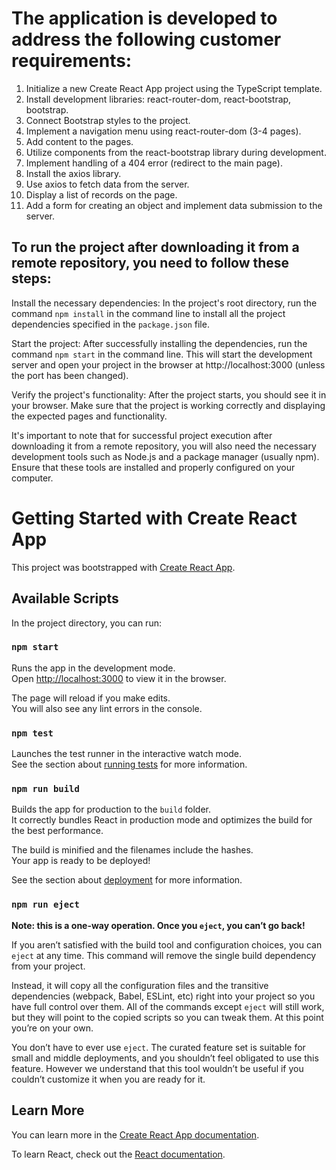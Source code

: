 # The application is developed to address the following customer requirements:

1. Initialize a new Create React App project using the TypeScript template.
2. Install development libraries: react-router-dom, react-bootstrap, bootstrap.
3. Connect Bootstrap styles to the project.
4. Implement a navigation menu using react-router-dom (3-4 pages).
5. Add content to the pages.
6. Utilize components from the react-bootstrap library during development.
7. Implement handling of a 404 error (redirect to the main page).
8. Install the axios library.
9. Use axios to fetch data from the server.
10. Display a list of records on the page.
11. Add a form for creating an object and implement data submission to the server.


## To run the project after downloading it from a remote repository, you need to follow these steps:

Install the necessary dependencies: In the project's root directory, run the command `npm install` in the command line to install all the project dependencies specified in the `package.json` file.

Start the project: After successfully installing the dependencies, run the command `npm start` in the command line. This will start the development server and open your project in the browser at http://localhost:3000 (unless the port has been changed).

Verify the project's functionality: After the project starts, you should see it in your browser. Make sure that the project is working correctly and displaying the expected pages and functionality.

It's important to note that for successful project execution after downloading it from a remote repository, you will also need the necessary development tools such as Node.js and a package manager (usually npm). Ensure that these tools are installed and properly configured on your computer.

# Getting Started with Create React App

This project was bootstrapped with [Create React App](https://github.com/facebook/create-react-app).

## Available Scripts

In the project directory, you can run:

### `npm start`

Runs the app in the development mode.\
Open [http://localhost:3000](http://localhost:3000) to view it in the browser.

The page will reload if you make edits.\
You will also see any lint errors in the console.

### `npm test`

Launches the test runner in the interactive watch mode.\
See the section about [running tests](https://facebook.github.io/create-react-app/docs/running-tests) for more information.

### `npm run build`

Builds the app for production to the `build` folder.\
It correctly bundles React in production mode and optimizes the build for the best performance.

The build is minified and the filenames include the hashes.\
Your app is ready to be deployed!

See the section about [deployment](https://facebook.github.io/create-react-app/docs/deployment) for more information.

### `npm run eject`

**Note: this is a one-way operation. Once you `eject`, you can’t go back!**

If you aren’t satisfied with the build tool and configuration choices, you can `eject` at any time. This command will remove the single build dependency from your project.

Instead, it will copy all the configuration files and the transitive dependencies (webpack, Babel, ESLint, etc) right into your project so you have full control over them. All of the commands except `eject` will still work, but they will point to the copied scripts so you can tweak them. At this point you’re on your own.

You don’t have to ever use `eject`. The curated feature set is suitable for small and middle deployments, and you shouldn’t feel obligated to use this feature. However we understand that this tool wouldn’t be useful if you couldn’t customize it when you are ready for it.

## Learn More

You can learn more in the [Create React App documentation](https://facebook.github.io/create-react-app/docs/getting-started).

To learn React, check out the [React documentation](https://reactjs.org/).
